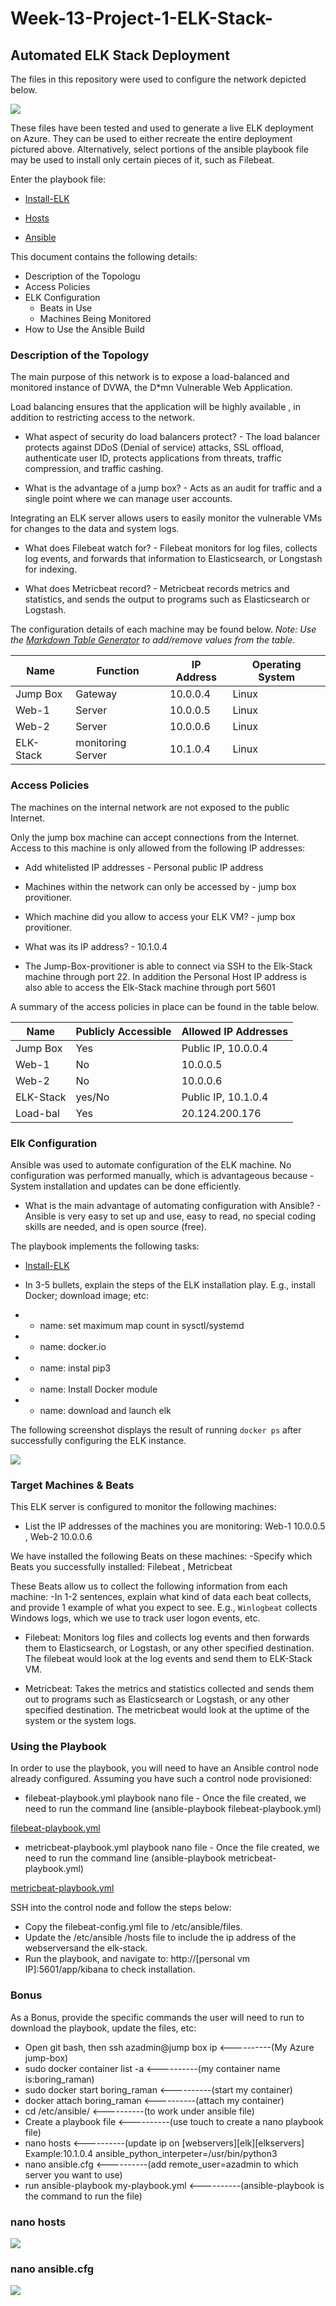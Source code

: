 # Week-13-Project-1-ELK-Stack-
## Automated ELK Stack Deployment

The files in this repository were used to configure the network depicted below.
                                                                                                                                            
![](Diagram/diagram.png%20%2313.png)                                                                                                                                            

These files have been tested and used to generate a live ELK deployment on Azure. They can be used to either recreate the entire deployment pictured above. Alternatively, select portions of the ansible playbook file may be used to install only certain pieces of it, such as Filebeat.

Enter the playbook file:

- [Install-ELK](Ansible/Install-elk.yml) 

- [Hosts](Ansible/hosts)

- [Ansible](Ansible/ansible.cfg)



This document contains the following details:
- Description of the Topologu
- Access Policies
- ELK Configuration
  - Beats in Use
  - Machines Being Monitored
- How to Use the Ansible Build

### Description of the Topology

The main purpose of this network is to expose a load-balanced and monitored instance of DVWA, the D*mn Vulnerable Web Application.

Load balancing ensures that the application will be highly available , in addition to restricting access to the network.

- What aspect of security do load balancers protect? - The load balancer protects against DDoS (Denial of service) attacks, SSL offload, authenticate user ID, protects applications from threats, traffic compression, and traffic cashing.
  
- What is the advantage of a jump box? - Acts as an audit for traffic and a single point where we can manage user accounts.


Integrating an ELK server allows users to easily monitor the vulnerable VMs for changes to the data and system logs.

- What does Filebeat watch for? - Filebeat monitors for log files, collects log events, and forwards that information to Elasticsearch, or Longstash for indexing.

- What does Metricbeat record? -  Metricbeat records metrics and statistics, and sends the output to programs such as Elasticsearch or Logstash. 

 

The configuration details of each machine may be found below.
_Note: Use the [Markdown Table Generator](http://www.tablesgenerator.com/markdown_tables) to add/remove values from the table_.

| Name     | Function         | IP Address | Operating System |
|----------|----------------- |------------|------------------|
| Jump Box | Gateway          | 10.0.0.4   | Linux            |
| Web-1    | Server           | 10.0.0.5   | Linux            |
| Web-2    | Server           | 10.0.0.6   | Linux            |
| ELK-Stack| monitoring Server| 10.1.0.4   | Linux            |

### Access Policies

The machines on the internal network are not exposed to the public Internet. 

Only the jump box machine can accept connections from the Internet. Access to this machine is only allowed from the following IP addresses:
- Add whitelisted IP addresses - Personal public IP address


- Machines within the network can only be accessed by - jump box provitioner.
- Which machine did you allow to access your ELK VM? - jump box provitioner.
- What was its IP address? - 10.1.0.4
- The Jump-Box-provitioner is able to connect via SSH to the Elk-Stack machine through port 22. In addition the Personal Host IP address is also able to access the Elk-Stack    machine through port 5601


A summary of the access policies in place can be found in the table below.

| Name     | Publicly Accessible | Allowed IP Addresses  |
|----------|---------------------|-----------------------|
| Jump Box | Yes                 | Public IP, 10.0.0.4   |
| Web-1    | No                  | 10.0.0.5              |
| Web-2    | No                  | 10.0.0.6              |
| ELK-Stack| yes/No              | Public IP, 10.1.0.4   |
| Load-bal | Yes                 | 20.124.200.176        |

### Elk Configuration

Ansible was used to automate configuration of the ELK machine. No configuration was performed manually, which is advantageous because - System installation and updates can be done efficiently.

- What is the main advantage of automating configuration with Ansible? -  Ansible is very easy to set up and use, easy to read, no special coding skills are needed, and is open source (free).             

The playbook implements the following tasks:

- [Install-ELK](Ansible/Install-elk.yml) 

- In 3-5 bullets, explain the steps of the ELK installation play. E.g., install Docker; download image; etc:
- - name: set maximum map count in sysctl/systemd
- - name: docker.io
- - name: instal pip3
- - name: Install Docker module
- - name: download and launch elk

The following screenshot displays the result of running `docker ps` after successfully configuring the ELK instance.

![](Images/docker%20ps.png)

### Target Machines & Beats

This ELK server is configured to monitor the following machines:

- List the IP addresses of the machines you are monitoring:   Web-1 10.0.0.5 ,  Web-2 10.0.0.6

We have installed the following Beats on these machines:
-Specify which Beats you successfully installed: Filebeat , Metricbeat

These Beats allow us to collect the following information from each machine:
-In 1-2 sentences, explain what kind of data each beat collects, and provide 1 example of what you expect to see. E.g., `Winlogbeat` collects Windows logs, which we use to track user logon events, etc.

- Filebeat: Monitors log files and collects log events and then forwards them to Elasticsearch, or Logstash, or any other specified destination. The filebeat would look at the log events and send them to ELK-Stack VM. 

- Metricbeat: Takes the metrics and statistics collected and sends them out to programs such as Elasticsearch or Logstash, or any other specified destination. The metricbeat would look at the uptime of the system or the system logs.

### Using the Playbook
In order to use the playbook, you will need to have an Ansible control node already configured. Assuming you have such a control node provisioned: 

- filebeat-playbook.yml playbook nano file - Once the file created, we need to run the command line (ansible-playbook filebeat-playbook.yml)

[filebeat-playbook.yml](Ansible/filebeat-playbook.yml)

- metricbeat-playbook.yml playbook nano file -  Once the file created, we need to run the command line (ansible-playbook metricbeat-playbook.yml)

[metricbeat-playbook.yml](Ansible/metricbeat-playbook.yml)

SSH into the control node and follow the steps below:

- Copy the filebeat-config.yml file to /etc/ansible/files.
- Update the /etc/ansible /hosts file to include the ip address of the webserversand the elk-stack.
- Run the playbook, and navigate to: http://[personal vm IP]:5601/app/kibana to check installation.

### Bonus

As a Bonus, provide the specific commands the user will need to run to download the playbook, update the files, etc: 

- Open git bash, then ssh azadmin@jump box ip    <----------(My Azure jump-box)
- sudo docker container list -a                  <----------(my container name is:boring_raman)
- sudo docker start boring_raman                 <----------(start my container)
- docker attach boring_raman                     <----------(attach my container)
- cd /etc/ansible/                               <----------(to work under ansible file)
- Create a playbook file                         <----------(use touch to create a nano playbook file)
- nano hosts                                     <----------(update ip on [webservers][elk][elkservers] Example:10.1.0.4 ansible_python_interpeter=/usr/bin/python3
- nano ansible.cfg                               <----------(add remote_user=azadmin to which server you want to use) 
- run ansible-playbook my-playbook.yml           <----------(ansible-playbook is the command to run the file)

### nano hosts

![](Images/hosts.png)

### nano ansible.cfg

![](Images/ansible_user.png)

